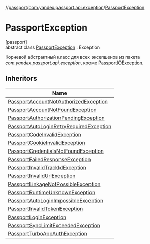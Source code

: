 //[passport](../../../index.md)/[com.yandex.passport.api.exception](../index.md)/[PassportException](index.md)

# PassportException

[passport]\
abstract class [PassportException](index.md) : Exception

Корневой абстрактный класс для всех эксепшенов из пакета *com.yandex.passport.api.exception*, кроме [PassportIOException](../-passport-i-o-exception/index.md).

## Inheritors

| Name |
|---|
| [PassportAccountNotAuthorizedException](../-passport-account-not-authorized-exception/index.md) |
| [PassportAccountNotFoundException](../-passport-account-not-found-exception/index.md) |
| [PassportAuthorizationPendingException](../-passport-authorization-pending-exception/index.md) |
| [PassportAutoLoginRetryRequiredException](../-passport-auto-login-retry-required-exception/index.md) |
| [PassportCodeInvalidException](../-passport-code-invalid-exception/index.md) |
| [PassportCookieInvalidException](../-passport-cookie-invalid-exception/index.md) |
| [PassportCredentialsNotFoundException](../-passport-credentials-not-found-exception/index.md) |
| [PassportFailedResponseException](../-passport-failed-response-exception/index.md) |
| [PassportInvalidTrackIdException](../-passport-invalid-track-id-exception/index.md) |
| [PassportInvalidUrlException](../-passport-invalid-url-exception/index.md) |
| [PassportLinkageNotPossibleException](../-passport-linkage-not-possible-exception/index.md) |
| [PassportRuntimeUnknownException](../-passport-runtime-unknown-exception/index.md) |
| [PassportAutoLoginImpossibleException](../-passport-auto-login-impossible-exception/index.md) |
| [PassportInvalidTokenException](../-passport-invalid-token-exception/index.md) |
| [PassportLoginException](../-passport-login-exception/index.md) |
| [PassportSyncLimitExceededException](../-passport-sync-limit-exceeded-exception/index.md) |
| [PassportTurboAppAuthException](../-passport-turbo-app-auth-exception/index.md) |
